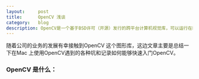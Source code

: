 ```yaml
---
layout:     post
title:      OpenCV 浅谈
category:   blog
description: OpenCV是一个基于BSD许可（开源）发行的跨平台计算机视觉库，可以运行在Linux、Windows和Mac OS操作系统上。它轻量级而且高效——由一系列 C 函数和少量 C++ 类构成，同时提供了Python、Ruby、MATLAB等语言的接口，实现了图像处理和计算机视觉方面的很多通用算法。
---
```

随着公司的业务的发展有幸接触到OpenCV 这个图形库，这边文章主要是总结一下在Mac 上使用OpenCV遇到的各种坑和记录如何能够快速入门OpenCV。

### OpenCV 是什么：